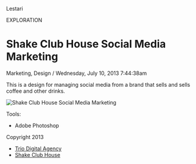 
Lestari
<p class="type">EXPLORATION</p>

# Shake Club House Social Media Marketing

<p class="meta">Marketing, Design  /  Wednesday, July 10, 2013 7:44:38am</p>

This is a design for managing social media from a brand that sells and sells coffee and other drinks.

![Shake Club House Social Media Marketing](https://farooq-agent.web.app/assets/images/works/details/3-shake-club-house-social-media-marketing/7-behance_layout.jpg)

Tools:
- Adobe Photoshop

Copyright 2013
- [Trio Digital Agency](https://triodigitalagency.com/)
- [Shake Club House](http://www.shakeclubhouse.com/)
